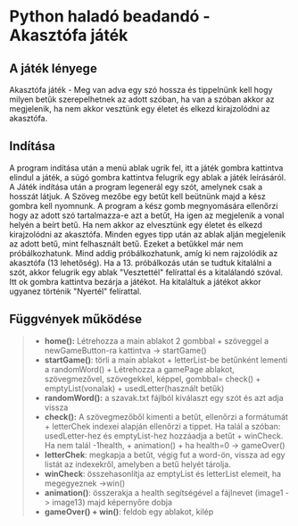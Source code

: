  # Python haladó beadandó - Akasztófa  játék

 ## A játék lényege
Akasztófa  játék - Meg van adva egy szó hossza és tippelnünk kell hogy milyen betűk szerepelhetnek az adott szóban, ha van a szóban akkor az megjelenik, ha nem akkor vesztünk egy életet és elkezd kirajzolódni az akasztófa. 

 ## Indítása
A program indítása után a menü ablak ugrik fel, itt a játék gombra kattintva elindul a játék, a súgó gombra kattintva felugrik egy ablak a játék leírásáról.
A Játék indítása után a program legenerál egy szót, amelynek csak a hosszát látjuk. A Szöveg mezőbe egy betűt kell beütnünk majd a kész gombra kell nyomnunk.
A program a kész gomb megnyomására ellenőrzi hogy az adott szó tartalmazza-e azt a betűt, Ha igen az megjelenik a vonal helyén a beírt betű. Ha nem akkor az elvesztünk  egy életet és elkezd kirajzolódni az akasztófa. 
Minden egyes tipp után az ablak alján megjelenik az adott betű, mint felhasznált betű. Ezeket a betűkkel már nem próbálkozhatunk. Mind addig próbálkozhatunk, amíg ki  nem rajzolódik az akasztófa (13 lehetőség).
Ha a 13. próbálkozás után se tudtuk kitalálni a szót, akkor felugrik egy ablak "Vesztettél" felírattal és a kitalálandó szóval. Itt ok gombra kattintva bezárja a játékot.
Ha kitaláltuk a játékot akkor ugyanez történik "Nyertél" felírattal.

 ## Függvények működése
> - **home():** Létrehozza a main ablakot 2 gombbal + szöveggel a newGameButton-ra kattintva -> startGame()
> - **startGame()**: törli a main ablakot + letterList-be betűnként lementi a randomWord() +  Létrehozza a gamePage ablakot, szövegmezővel, szövegekkel, képpel, gombbal= check() + emptyList(vonalak) + usedLetter(használt betűk)
> - **randomWord():** a szavak.txt fájlból kiválaszt egy szót és azt adja vissza
> - **check():** A szövegmezőből kimenti a betűt, ellenőrzi a formátumát + letterChek indexei alapján ellenőrzi a tippet. Ha talál a szóban: usedLetter-hez és emptyList-hez hozzáadja a betűt + winCheck. Ha nem talál -1health, + animation() + ha health=0 -> gameOver()
> - **letterChek**: megkapja a betűt, végig fut a word-ön, vissza ad egy listát az indexekről, amelyben a betű helyét tárolja.
> - **winCheck**: összehasonlítja az emptyList és letterList elemeit, ha megegyeznek ->win() 
> - **animation()**: összerakja a health segítségével a fájlnevet (image1 -> image13) majd képernyőre dobja
> - **gameOver() + win()**: feldob egy ablakot, kilép
